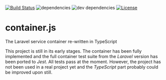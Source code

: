 [![Build Status](https://travis-ci.org/michaeldzjap/container.js.svg?branch=master)](https://travis-ci.org/michaeldzjap/container.js)
![dependencies](https://img.shields.io/david/michaeldzjap/container.js.svg)
![dev dependencies](https://img.shields.io/david/dev/michaeldzjap/container.js.svg)
[![License](https://img.shields.io/npm/l/container.js.svg)](https://github.com/michaeldzjap/container.js/blob/master/LICENSE)

# container.js
The Laravel service container re-written in TypeScript

This project is still in its early stages. The container has been fully implemented and the full container test suite from the _Laravel_ version has been ported to _Jest_. All tests pass at the moment. However, the project has not been used in a real project yet and the _TypeScript_ part probably could be improved upon still.
